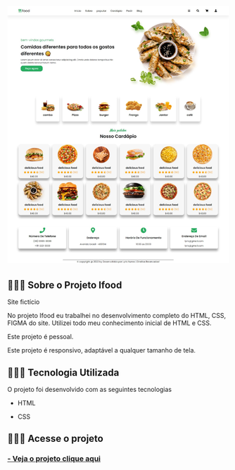<h1>
    <img src="image/print.jpeg" >
</h1>


## 👩🏽‍💻 Sobre o Projeto Ifood

Site fictício

No projeto Ifood eu trabalhei no desenvolvimento completo do HTML, CSS, FIGMA do site. Utilizei todo meu conhecimento inicial de HTML e CSS.

Este projeto é pessoal.

Este projeto é responsivo, adaptável a qualquer tamanho de tela.

## 👩🏽‍💻 Tecnologia Utilizada

O projeto foi desenvolvido com as seguintes tecnologias

- HTML

- CSS

## 👩🏽‍💻 Acesse o projeto

 <h3>
        <a href="https://lyrisnunes.github.io/site-delivery/"> - Veja o projeto clique aqui </a>
</h3>